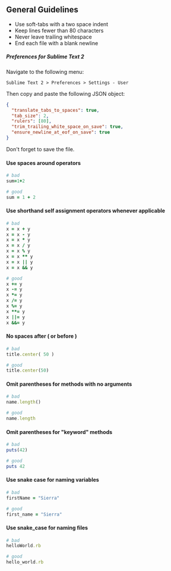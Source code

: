 ## General Guidelines

* Use soft-tabs with a two space indent
* Keep lines fewer than 80 characters
* Never leave trailing whitespace
* End each file with a blank newline


##### Preferences for Sublime Text 2

Navigate to the following menu:

```
Sublime Text 2 > Preferences > Settings - User
```

Then copy and paste the following JSON object:

```json
{
  "translate_tabs_to_spaces": true,
  "tab_size": 2,
  "rulers": [80],
  "trim_trailing_white_space_on_save": true,
  "ensure_newline_at_eof_on_save": true
}
```

Don't forget to save the file.


#### Use spaces around operators

```ruby
# bad
sum=1+2

# good
sum = 1 + 2
```


#### Use shorthand self assignment operators whenever applicable

```ruby
# bad
x = x + y
x = x - y
x = x * y
x = x / y
x = x % y
x = x ** y
x = x || y
x = x && y

# good
x += y
x -= y
x *= y
x /= y
x %= y
x **= y
x ||= y
x &&= y
```


#### No spaces after ( or before )

```ruby
# bad
title.center( 50 )

# good
title.center(50)
```


#### Omit parentheses for methods with no arguments

```ruby
# bad
name.length()

# good
name.length
```


#### Omit parentheses for "keyword" methods

```ruby
# bad
puts(42)

# good
puts 42
```


#### Use snake case for naming variables

```ruby
# bad
firstName = "Sierra"

# good
first_name = "Sierra"
```


#### Use snake_case for naming files

```ruby
# bad
helloWorld.rb

# good
hello_world.rb
```
